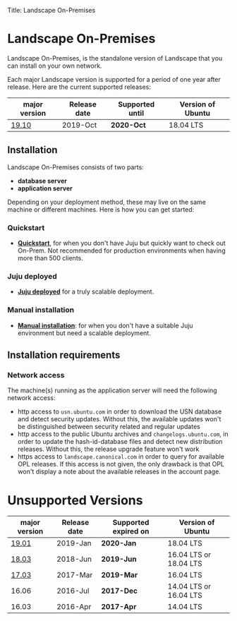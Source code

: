 Title: Landscape On-Premises
# Landscape On-Premises

Landscape On-Premises, is the standalone version of Landscape that you can install on your own network.

Each major Landscape version is supported for a period of one year after release. Here are the current supported releases:

| **major version**                | **Release date** | **Supported until** | **Version of Ubuntu**  |
| ----------------------           | ---------------- | ------------------- | ---------------------  |
| [19.10](./ReleaseNotes19.10.md)  | 2019-Oct         | **2020-Oct**        | 18.04 LTS              |

## Installation
Landscape On-Premises consists of two parts:

 * **database server**
 * **application server**

Depending on your deployment method, these may live on the same machine or different machines. Here is how you can get started:

### Quickstart
 * **[Quickstart](./landscape-install-quickstart.md)**, for when you don't have Juju but quickly want to check out On-Prem. Not recommended for production environments when having more than 500 clients.

### Juju deployed
 * **[Juju deployed](./landscape-install-juju.md)** for a truly scalable deployment.

### Manual installation
* **[Manual installation](./landscape-install-manual.md)**: for when you don't have a suitable Juju environment but need a scalable deployment.

## Installation requirements

### Network access
The machine(s) running as the application server will need the following network access:

 * http access to `usn.ubuntu.com` in order to download the USN database and detect security updates. Without this, the available updates won't be distinguished between security related and regular updates
 * http access to the public Ubuntu archives and `changelogs.ubuntu.com`, in order to update the hash-id-database files and detect new distribution releases. Without this, the release upgrade feature won't work
 * https access to `landscape.canonical.com` in order to query for available OPL releases. If this access is not given, the only drawback is that OPL won't display a note about the available releases in the account page.

# Unsupported Versions
| **major version**                | **Release date** | **Supported expired on** | **Version of Ubuntu**  |
| ----------------------           | ---------------- | ------------------------ | ---------------------  |
| [19.01](./ReleaseNotes19.01.md)  | 2019-Jan         | **2020-Jan**             | 18.04 LTS              |
| [18.03](./ReleaseNotes18.03.md)  | 2018-Jun         | **2019-Jun**             | 16.04 LTS or 18.04 LTS |
| [17.03](./ReleaseNotes17.03.md)  | 2017-Mar         | **2019-Mar**             | 16.04 LTS              |
| 16.06                            | 2016-Jul         | **2017-Dec**             | 14.04 LTS or 16.04 LTS |
| 16.03                            | 2016-Apr         | **2017-Apr**             | 14.04 LTS              |
